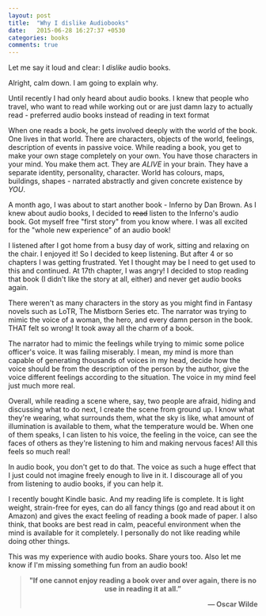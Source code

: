 ```yaml
---
layout: post
title:  "Why I dislike Audiobooks"
date:   2015-06-28 16:27:37 +0530
categories: books
comments: true
---
```

Let me say it loud and clear: I <em>dislike</em> audio books.

Alright, calm down. I am going to explain why.

<!--more-->

Until recently I had only heard about audio books. I knew that people who travel, who want to read while working out or are just damn lazy to actually read - preferred audio books instead of reading in text format

When one reads a book, he gets involved deeply with the world of the book. One lives in that world. There are characters, objects of the world, feelings, description of events in passive voice. While reading a book, you get to make your own stage completely on your own. You have those characters in your mind. You make them act. They are <em>ALIVE</em> in your brain. They have a separate identity, personality, character. World has colours, maps, buildings, shapes - narrated abstractly and given concrete existence by <em>YOU</em>.

A month ago, I was about to start another book - Inferno by Dan Brown. As I knew about audio books, I decided to <del>read</del> listen to the Inferno's audio book. Got myself free "first story" from you know where. I was all excited for the "whole new experience" of an audio book!

I listened after I got home from a busy day of work, sitting and relaxing on the chair. I enjoyed it! So I decided to keep listening. But after 4 or so chapters I was getting frustrated. Yet I thought may be I need to get used to this and continued. At 17th chapter, I was angry! I decided to stop reading that book (I didn't like the story at all, either) and never get audio books again.

There weren't as many characters in the story as you might find in Fantasy novels such as LoTR, The Mistborn Series etc. The narrator was trying to mimic the voice of a woman, the hero, and every damn person in the book. THAT felt so wrong! It took away all the charm of a book.

The narrator had to mimic the feelings while trying to mimic some police officer's voice. It was failing miserably. I mean, my mind is more than capable of generating thousands of voices in my head, decide how the voice should be from the description of the person by the author, give the voice different feelings according to the situation. The voice in my mind feel just much more real.

Overall, while reading a scene where, say, two people are afraid, hiding and discussing what to do next, I create the scene from ground up. I know what they're wearing, what surrounds them, what the sky is like, what amount of illumination is available to them, what the temperature would be. When one of them speaks, I can listen to his voice, the feeling in the voice, can see the faces of others as they're listening to him and making nervous faces! All this feels so much real!

In audio book, you don't get to do that. The voice as such a huge effect that I just could not imagine freely enough to live in it. I discourage all of you from listening to audio books, if you can help it.

I recently bought Kindle basic. And my reading life is complete. It is light weight, strain-free for eyes, can do all fancy things (go and read about it on Amazon) and gives the exact feeling of reading a book made of paper. I also think, that books are best read in calm, peaceful environment when the mind is available for it completely. I personally do not like reading while doing other things.

This was my experience with audio books. Share yours too. Also let me know if I'm missing something fun from an audio book!
<blockquote>
<p style="text-align: center;"><strong>"If one cannot enjoy reading a book over and over again, there is no use in reading it at all.”</strong></p>
<p style="text-align: right;"><strong>― Oscar Wilde</strong></p>
</blockquote>
